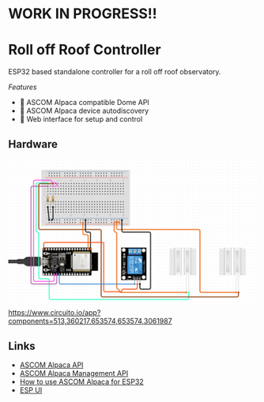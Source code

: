 # WORK IN PROGRESS!!

# Roll off Roof Controller

ESP32 based standalone controller for a roll off roof observatory.

*Features*
- :llama: ASCOM Alpaca compatible Dome API
- :crystal_ball: ASCOM Alpaca device autodiscovery
- :iphone: Web interface for setup and control

## Hardware

![Alt text](image.png)
https://www.circuito.io/app?components=513,360217,653574,653574,3061987

## Links

* [ASCOM Alpaca API](https://ascom-standards.org/api/#/)
* [ASCOM Alpaca Management API](https://ascom-standards.org/api/?urls.primaryName=ASCOM%20Alpaca%20Management%20API#/Management%20Interface%20(JSON)/get_management_v1_configureddevices)
* [How to use ASCOM Alpaca for ESP32](https://github.com/DanielVanNoord/AlpacaDiscoveryTests/tree/master)
* [ESP UI](https://github.com/s00500/ESPUI)

